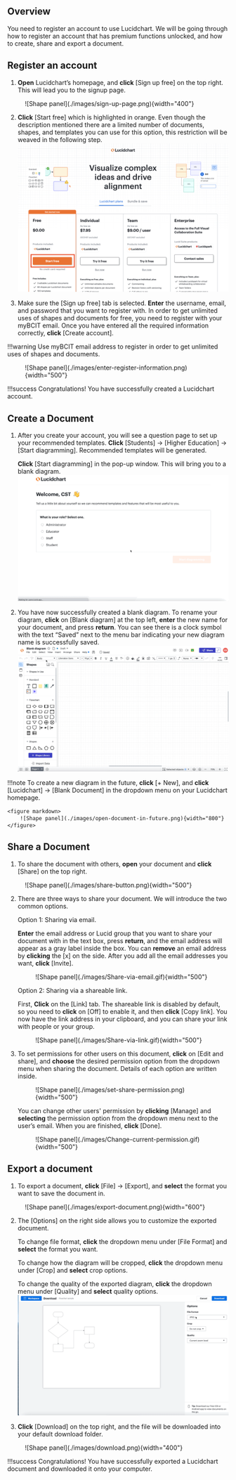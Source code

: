 ## Overview

You need to register an account to use Lucidchart. We will be going through how to register an account that has premium functions unlocked, and how to create, share and export a document.

## Register an account

1. **Open** Lucidchart’s homepage, and **click** [Sign up free] on the top right.
This will lead you to the signup page.

<figure markdown>
  ![Shape panel](./images/sign-up-page.png){width="400"}
</figure>

2. **Click** [Start free] which is highlighted in orange.
Even though the description mentioned there are a limited number of documents, shapes, and templates you can use for this option, this restriction will be weaved in the following step.
![Shape panel](./images/pricing-page.png)

3. Make sure the [Sign up free] tab is selected. **Enter** the username, email, and password that you want to register with. In order to get unlimited uses of shapes and documents for free, you need to register with your myBCIT email. Once you have entered all the required information correctly, **click** [Create account].

!!!warning
    Use myBCIT email address to register in order to get unlimited uses of shapes and documents.

<figure markdown>
  ![Shape panel](./images/enter-register-information.png){width="500"}
</figure>

!!!success
    Congratulations! You have successfully created a Lucidchart account.

## Create a Document

1. After you create your account, you will see a question page to set up your recommended templates. **Click** [Students] → [Higher Education] → [Start diagramming]. Recommended templates will be generated.

    **Click** [Start diagramming] in the pop-up window. This will bring you to a blank diagram.
    ![Shape panel](./images/Register-Start-Diagramming.gif)

2. You have now successfully created a blank diagram. To rename your diagram, **click** on [Blank diagram] at the top left, **enter** the new name for your document, and press **return**. You can see there is a clock symbol with the text “Saved” next to the menu bar indicating your new diagram name is successfully saved.
![Shape panel](./images/Change-Name.gif)

!!!note
    To create a new diagram in the future, **click** [+ New], and **click** [Lucidchart] → [Blank Document] in the dropdown menu on your Lucidchart homepage.

    <figure markdown>
        ![Shape panel](./images/open-document-in-future.png){width="800"}
    </figure>

## Share a Document

1. To share the document with others, **open** your document and **click** [Share] on the top right.

<figure markdown>
![Shape panel](./images/share-button.png){width="500"}
</figure>

2. There are three ways to share your document. We will introduce the two common options.

    Option 1: Sharing via email.

    **Enter** the email address or Lucid group that you want to share your document with in the text box, press **return**, and the email address will appear as a gray label inside the box.
    You can **remove** an email address by **clicking** the [x] on the side.
    After you add all the email addresses you want, **click** [Invite].
    <figure markdown>
    ![Shape panel](./images/Share-via-email.gif){width="500"}
    </figure>

    Option 2: Sharing via a shareable link.

    First, **Click** on the [Link] tab. The shareable link is disabled by default, so you need to **click** on [Off] to enable it, and then **click** [Copy link]. You now have the link address in your clipboard, and you can share your link with people or your group.
    <figure markdown>
    ![Shape panel](./images/Share-via-link.gif){width="500"}
    </figure>

3. To set permissions for other users on this document, **click** on [Edit and share], and **choose** the desired permission option from the dropdown menu when sharing the document. Details of each option are written inside.

    <figure markdown>
    ![Shape panel](./images/set-share-permission.png){width="500"}
    </figure>

    You can change other users' permission by **clicking** [Manage] and **selecting** the permission option from the dropdown menu next to the user’s email. When you are finished, **click** [Done].
    <figure markdown>
    ![Shape panel](./images/Change-current-permission.gif){width="500"}
    </figure>

## Export a document

1. To export a document, **click** [File] → [Export], and **select** the format you want to save the document in.

<figure markdown>
![Shape panel](./images/export-document.png){width="600"}
</figure>

2. The [Options] on the right side allows you to customize the exported document.

    To change file format, **click** the dropdown menu under [File Format] and **select** the format you want.

    To change how the diagram will be cropped, **click** the dropdown menu under [Crop] and **select** crop options.

    To change the quality of the exported diagram, **click** the dropdown menu under [Quality] and **select** quality options.
    ![Shape panel](./images/Export-Options.gif)

3. **Click** [Download] on the top right, and the file will be downloaded into your default download folder.

<figure markdown>
  ![Shape panel](./images/download.png){width="400"}
</figure>

!!!success
    Congratulations! You have successfully exported a Lucidchart document and downloaded it onto your computer.
